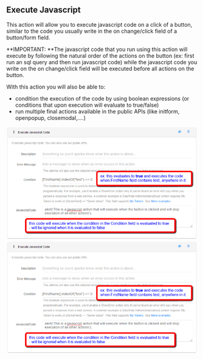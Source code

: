 ## Execute Javascript

This action will allow you to execute javascript code on a click of a button, similar to the code you usually write in the on change/click field of a button/form field.

**IMPORTANT: **The javascript code that you run using this action will execute by following the natural order of the actions on the button \(ex: first run an sql query and then run javascript code\) while the javascript code you write on the on change/click field will be executed before all actions on the button.

With this action you will also be able to:

* condition the execution of the code by using boolean expressions \(or conditions that upon execution will evaluate to true/false\)
* run multiple final actions available in the public APIs \(like initform, openpopup, closemodal,....\)

![](/assets/execute_javascript.png)![](/assets/execute_javascript.png)

